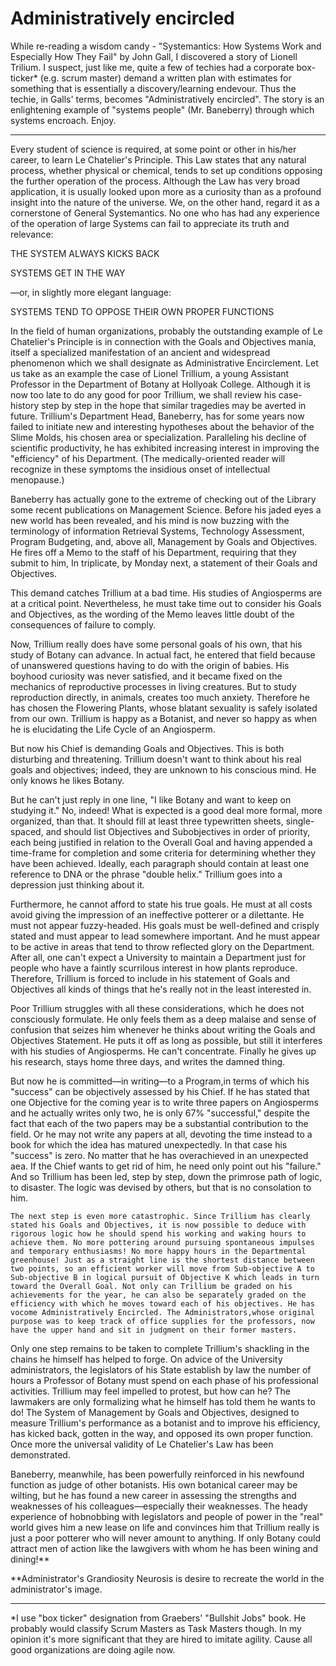 # Administratively encircled

While re-reading a wisdom candy - "Systemantics: How Systems Work and Especially How They Fail" by John Gall, I discovered a story of Lionell Trilium. I suspect, just like me, quite a few of techies had a corporate box-ticker* (e.g. scrum master) demand a written plan with estimates for something that is essentially a discovery/learning endevour. Thus the techie, in Galls' terms, becomes "Administratively encircled". The story is an enlightening example of "systems people" (Mr. Baneberry) through which systems encroach. Enjoy.


-----------------------------------------------------------------------------------------------------------

 Every student of science is required, at some point or other in his/her career, to learn Le Chatelier's Principle. This Law states that any natural process, whether physical or chemical, tends to set up conditions opposing the further operation of the process. Although the Law has very broad application, it is usually looked upon more as a curiosity than as a profound insight into the nature of the universe. We, on the other hand, regard it as a cornerstone of General Systemantics. No one who has had any experience of the operation of large Systems can fail to appreciate its truth and relevance:

THE SYSTEM ALWAYS KICKS BACK  

SYSTEMS GET IN THE WAY  

—or, in slightly more elegant language:  

SYSTEMS TEND TO OPPOSE THEIR OWN PROPER FUNCTIONS  
   
   In the field of human organizations, probably the outstanding example of Le Chatelier's Principle is in connection with the Goals and Objectives mania, itself a specialized manifestation of an ancient and widespread phenomenon which we shall designate as Administrative Encirclement. Let us take as an example the case of Lionel Trillium, a young Assistant Professor in the Department of Botany at Hollyoak College. Although it is now too late to do any good for poor Trillium, we shall review his case-history step by step in the hope that similar tragedies may be averted in future. Trillium's Department Head, Baneberry, has for some years now failed to initiate new and interesting hypotheses about the behavior of the Slime Molds, his chosen area or specialization. Paralleling his decline of scientific productivity, he has exhibited increasing interest in improving the "efficiency" of his Department. (The medically-oriented reader will recognize in these symptoms the insidious onset of intellectual menopause.)  

Baneberry has actually gone to the extreme of checking out of the Library some recent publications on Management Science. Before his jaded eyes a new world has been revealed, and his mind is now buzzing with the terminology of information Retrieval Systems, Technology Assessment, Program Budgeting, and, above all, Management by Goals and Objectives. He fires off a Memo to the staff of his Department, requiring that they submit to him, In triplicate, by Monday next, a statement of their Goals and Objectives.  

This demand catches Trillium at a bad time. His studies of Angiosperms are at a critical point. Nevertheless, he must take time out to consider his Goals and Objectives, as the wording of the Memo leaves little doubt of the consequences of failure to comply. 

Now, Trillium really does have some personal goals of his own, that his study of Botany can advance. In actual fact, he entered that field because of unanswered questions having to do with the origin of babies. His boyhood curiosity was never satisfied, and it became fixed on the mechanics of reproductive processes in living creatures. But to study reproduction directly, in animals, creates too much anxiety. Therefore he has chosen the Flowering Plants, whose blatant sexuality is safely isolated from our own. Trillium is happy as a Botanist, and never so happy as when he is elucidating the Life Cycle of an Angiosperm.  

But now his Chief is demanding Goals and Objectives. This is both disturbing and threatening. Trillium doesn't want to think about his real goals and objectives; indeed, they are unknown to his conscious mind. He only knows he likes Botany.  

But he can't just reply in one line, "I like Botany and want to keep on studying it." No, indeed! What is expected is a good deal more formal, more organized, than that. It should fill at least three typewritten sheets, single-spaced, and should list Objectives and Subobjectives in order of priority, each being justified in relation to the Overall Goal and having appended a time-frame for completion and some criteria for determining whether they have been achieved. Ideally, each paragraph should contain at least one reference to DNA or the phrase "double helix." Trillium goes into a depression just thinking about it. 
 
Furthermore, he cannot afford to state his true goals. He must at all costs avoid giving the impression of an ineffective potterer or a dilettante. He must not appear fuzzy-headed. His goals must be well-defined and crisply stated and must appear to lead somewhere important. And he must appear to be active in areas that tend to throw reflected glory on the Department. After all, one can't expect a University to maintain a Department just for people who have a faintly scurrilous interest in how plants reproduce. Therefore, Trillium is forced to include in his statement of Goals and Objectives all kinds of things that he's really not in the least interested in. 

Poor Trillium struggles with all these considerations, which he does not consciously formulate. He only feels them as a deep malaise and sense of confusion that seizes him whenever he thinks about writing the Goals and Objectives Statement. He puts it off as long as possible, but still it interferes with his studies of Angiosperms. He can't concentrate. Finally he gives up his research, stays home three days, and writes the damned thing.  

But now he is committed—in writing—to a Program,in terms of which his "success" can be objectively assessed by his Chief. If he has stated that one Objective for the coming year is to write three papers on Angiosperms and he actually writes only two, he is only 67% "successful," despite the fact that each of the two papers may be a substantial contribution to the field. Or he may not write any papers at all, devoting the time instead to a book for which the idea has matured unexpectedly. In that case his "success" is zero. No matter that he has overachieved in an unexpected aea. If the Chief wants to get rid of him, he need only point out his "failure." And so Trillium has been led, step by step, down the primrose path of logic, to disaster. The logic was devised by others, but that is no consolation to him. 
  
    The next step is even more catastrophic. Since Trillium has clearly stated his Goals and Objectives, it is now possible to deduce with rigorous logic how he should spend his working and waking hours to achieve them. No more pottering around pursuing spontaneous impulses and temporary enthusiasms! No more happy hours in the Departmental greenhouse! Just as a straight line is the shortest distance between two points, so an efficient worker will move from Sub-objective A to Sub-objective B in logical pursuit of Objective K which leads in turn toward the Overall Goal. Not only can Trillium be graded on his achievements for the year, he can also be separately graded on the efficiency with which he moves toward each of his objectives. He has vocome Administratively Encircled. The Administrators,whose original purpose was to keep track of office supplies for the professors, now have the upper hand and sit in judgment on their former masters.  

Only one step remains to be taken to complete Trillium's shackling in the chains he himself has helped to forge. On advice of the University administrators, the legislators of his State establish by law the number of hours a Professor of Botany must spend on each phase of his professional activities. Trillium may feel impelled to protest, but how can he? The lawmakers are only formalizing what he himself has told them he wants to do! The System of Management by Goals and Objectives, designed to measure Trillium's performance as a botanist and to improve his efficiency, has kicked back, gotten in the way, and opposed its own proper function. Once more the universal validity of Le Chatelier's Law has been demonstrated.  

Baneberry, meanwhile, has been powerfully reinforced in his newfound function as judge of other botanists. His own botanical career may be wilting, but he has found a new career in assessing the strengths and weaknesses of his colleagues—especially their weaknesses. The heady experience of hobnobbing with legislators and people of power in the "real" world gives him a new lease on life and convinces him that Trillium really is just a poor potterer who will never amount to anything. If only Botany could attract men of action like the lawgivers with whom he has been wining and dining!**  
  


**Administrator's Grandiosity Neurosis is desire to recreate the world in the administrator's image.


-----------------------------------------------------------------------------------------------------------

*I use "box ticker" designation from Graebers' "Bullshit Jobs" book. He probably would classify Scrum Masters as Task Masters though. In my opinion it's more significant that they are hired to imitate agility. Cause all good organizations are doing agile now.
